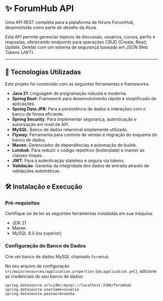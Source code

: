 # ✨ ForumHub API

Uma API REST completa para a plataforma de fóruns ForumHub, desenvolvida como parte do desafio da Alura.

Esta API permite gerenciar tópicos de discussão, usuários, cursos, perfis e respostas, oferecendo endpoints para operações CRUD (Create, Read, Update, Delete) com um sistema de segurança baseado em JSON Web Tokens (JWT).

---

## 🚀 Tecnologias Utilizadas

Este projeto foi construído com as seguintes ferramentas e frameworks:

* **Java 21**: Linguagem de programação robusta e moderna.
* **Spring Boot**: Framework para desenvolvimento rápido e simplificado de aplicações.
* **Spring Data JPA**: Para a persistência de dados e interações com o banco de forma eficiente.
* **Spring Security**: Para implementar segurança, autenticação e autorização em nível de API.
* **MySQL**: Banco de dados relacional amplamente utilizado.
* **Flyway**: Ferramenta para controle de versão e migração do esquema do banco de dados.
* **Maven**: Gerenciador de dependências e automação de builds.
* **Lombok**: Para reduzir o código repetitivo (boilerplate) e manter as classes limpas.
* **JWT**: Para a autenticação stateless e segura via tokens.
* **Validação**: Garantia da integridade dos dados de entrada através de validações automáticas.

## 🛠️ Instalação e Execução

### Pré-requisitos

Certifique-se de ter as seguintes ferramentas instaladas em sua máquina:

* JDK 21
* Maven
* MySQL 8.0 (ou superior)

### Configuração do Banco de Dados

Crie um banco de dados MySQL chamado `forumhub`.

No seu arquivo de configuração `src/main/resources/application.properties` (ou `application.yml`), adicione as credenciais do seu banco de dados:

```properties
spring.datasource.url=jdbc:mysql://localhost:3306/forumhub
spring.datasource.username=usuario
spring.datasource.password=senha
